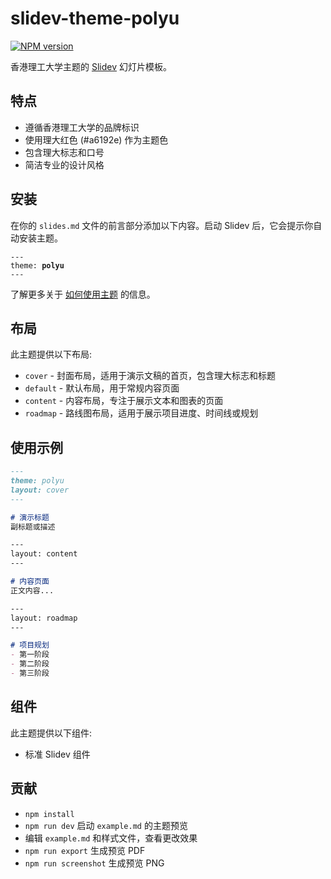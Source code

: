 # slidev-theme-polyu

[![NPM version](https://img.shields.io/npm/v/slidev-theme-polyu?color=a6192e&label=)](https://www.npmjs.com/package/slidev-theme-polyu)

香港理工大学主题的 [Slidev](https://github.com/slidevjs/slidev) 幻灯片模板。

<!--
  Learn more about how to write a theme:
  https://sli.dev/guide/write-theme.html
--->

<!--
  run `npm run dev` to check out the slides for more details of how to start writing a theme
-->

## 特点

- 遵循香港理工大学的品牌标识
- 使用理大红色 (#a6192e) 作为主题色
- 包含理大标志和口号
- 简洁专业的设计风格

## 安装

在你的 `slides.md` 文件的前言部分添加以下内容。启动 Slidev 后，它会提示你自动安装主题。

<pre><code>---
theme: <b>polyu</b>
---</code></pre>

了解更多关于 [如何使用主题](https://sli.dev/guide/theme-addon#use-theme) 的信息。

## 布局

此主题提供以下布局:

- `cover` - 封面布局，适用于演示文稿的首页，包含理大标志和标题
- `default` - 默认布局，用于常规内容页面
- `content` - 内容布局，专注于展示文本和图表的页面
- `roadmap` - 路线图布局，适用于展示项目进度、时间线或规划

## 使用示例

```md
---
theme: polyu
layout: cover
---

# 演示标题
副标题或描述

---
layout: content
---

# 内容页面
正文内容...

---
layout: roadmap
---

# 项目规划
- 第一阶段
- 第二阶段
- 第三阶段
```

## 组件

此主题提供以下组件:

- 标准 Slidev 组件

## 贡献

- `npm install`
- `npm run dev` 启动 `example.md` 的主题预览
- 编辑 `example.md` 和样式文件，查看更改效果
- `npm run export` 生成预览 PDF
- `npm run screenshot` 生成预览 PNG
